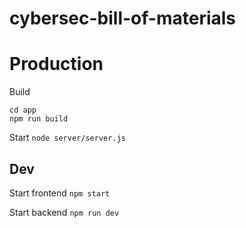 # cybersec-bill-of-materials

# Production

Build

```
cd app
npm run build
```

Start
`node server/server.js`

## Dev

Start frontend
`npm start`

Start backend `npm run dev`
